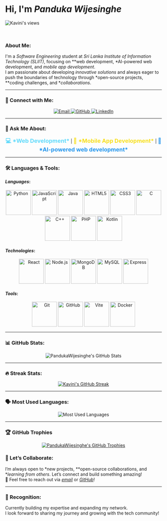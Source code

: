 # Hi, I'm *Panduka Wijesinghe* 
<p>
<img src="https://komarev.com/ghpvc/?username=PandukaWijesinghee&label=👁+Profile+Views&color=4169E1&style=for-the-badge&labelColor=black" alt="Kavini's views" />
</p>
<br>

###  About Me:
I'm a *Software Engineering* student at *Sri Lanka Institute of Information Technology (SLIIT)*, focusing on **web development, *AI-powered web development, and *mobile app development*.  
I am passionate about developing *innovative solutions* and always eager to push the boundaries of technology through *open-source projects, **coding challenges, and **collaborations*.

---

### 🌟 Connect with Me:
<p align="center">
  <a href="mailto:pandukawijesinghe@gmail.com" target="_blank">
    <img src="https://img.shields.io/badge/Email-📧-red?style=for-the-badge&logo=gmail&logoColor=white" alt="Email"/>
  </a>
  <a href="https://github.com/PandukaWijesinghee" target="_blank">
    <img src="https://img.shields.io/badge/GitHub-%40PandukaWijesinghe-black?style=for-the-badge&logo=github&logoColor=white" alt="GitHub"/>
  </a>
  <a href="https://www.linkedin.com/in/pandukawijesinghe/" target="_blank">
    <img src="https://img.shields.io/badge/LinkedIn-%40Panduka%20Wijesinghe-0077B5?style=for-the-badge&logo=linkedin&logoColor=white" alt="LinkedIn"/>
  </a>
</p>

---

### 💬 Ask Me About:
<p align="center">
  <span style="font-size: 18px; color: #61DAFB; font-weight: bold;">💻 *Web Development*</span> |  
  <span style="font-size: 18px; color: #F7DF1E; font-weight: bold;">📱 *Mobile App Development*</span> |  
  <span style="font-size: 18px; color: #2496ED; font-weight: bold;">🤖 *AI-powered web development*</span>
</p>

---

### 🛠 Languages & Tools:
#### *Languages*:
<p align="center">
  <img src="https://cdn.jsdelivr.net/gh/devicons/devicon/icons/python/python-original.svg" alt="Python" width="80" height="80" />
  <img src="https://cdn.jsdelivr.net/gh/devicons/devicon/icons/javascript/javascript-original.svg" alt="JavaScript" width="80" height="80" />
  <img src="https://cdn.jsdelivr.net/gh/devicons/devicon/icons/java/java-original.svg" alt="Java" width="80" height="80" />
  <img src="https://cdn.jsdelivr.net/gh/devicons/devicon/icons/html5/html5-original.svg" alt="HTML5" width="80" height="80" />
  <img src="https://cdn.jsdelivr.net/gh/devicons/devicon/icons/css3/css3-original.svg" alt="CSS3" width="80" height="80" />
  <img src="https://cdn.jsdelivr.net/gh/devicons/devicon/icons/c/c-original.svg" alt="C" width="80" height="80" />
  <img src="https://cdn.jsdelivr.net/gh/devicons/devicon/icons/cplusplus/cplusplus-original.svg" alt="C++" width="80" height="80" />
  <img src="https://cdn.jsdelivr.net/gh/devicons/devicon/icons/php/php-original.svg" alt="PHP" width="80" height="80" />
  <img src="https://cdn.jsdelivr.net/gh/devicons/devicon/icons/kotlin/kotlin-original.svg" alt="Kotlin" width="80" height="80" />
</p>

#### *Technologies*:
<p align="center">
  <img src="https://cdn.jsdelivr.net/gh/devicons/devicon/icons/react/react-original.svg" alt="React" width="80" height="80" />
  <img src="https://cdn.jsdelivr.net/gh/devicons/devicon/icons/nodejs/nodejs-original.svg" alt="Node.js" width="80" height="80" />
  <img src="https://cdn.jsdelivr.net/gh/devicons/devicon/icons/mongodb/mongodb-original.svg" alt="MongoDB" width="80" height="80" />
  <img src="https://cdn.jsdelivr.net/gh/devicons/devicon/icons/mysql/mysql-original.svg" alt="MySQL" width="80" height="80" />
  <img src="https://cdn.jsdelivr.net/gh/devicons/devicon/icons/express/express-original.svg" alt="Express" width="80" height="80" />
</p>

#### *Tools*:
<p align="center">
  <img src="https://cdn.jsdelivr.net/gh/devicons/devicon/icons/git/git-original.svg" alt="Git" width="80" height="80" />
  <img src="https://cdn.jsdelivr.net/gh/devicons/devicon/icons/github/github-original.svg" alt="GitHub" width="80" height="80" />
  <img src="https://cdn.jsdelivr.net/gh/devicons/devicon/icons/vite/vite-original.svg" alt="Vite" width="80" height="80" />
  <img src="https://cdn.jsdelivr.net/gh/devicons/devicon/icons/docker/docker-original.svg" alt="Docker" width="80" height="80" />
</p>

---

### 📊 GitHub Stats:
<p align="center">
  <img src="https://github-readme-stats.vercel.app/api?username=PandukaWijesinghee&show_icons=true&count_private=true&hide=prs&theme=dark&locale=en&random={{timestamp}}" alt="PandukaWijesinghe's GitHub Stats"
style="max-width: 200%;"/>
</p>

---

### 🔥 Streak Stats:
<p align="center">
  <a target="_blank" rel="noopener noreferrer nofollow" href="https://github-readme-streak-stats.herokuapp.com/?user=PandukaWijesinghee&theme=dark">
    <img title="🔥 Get streak stats for your profile at git.io/streak-stats" alt="Kavini's GitHub Streak" 
         src="https://github-readme-streak-stats.herokuapp.com/?user=PandukaWijesinghee&theme=dark&hide_border=false&random={{timestamp}}" 
         style="max-width: 200%;">
  </a>
</p>

---

### 🗣 Most Used Languages:
<p align="center">
<img src="https://github-readme-stats.vercel.app/api/top-langs/?username=PandukaWijesinghee&layout=compact&theme=dark&count_private=true&langs_count=10&random={{timestamp}}" 
  alt="Most Used Languages" style="max-width: 200%;" >
</p>

---

### 🏆 GitHub Trophies

<p align="center">
  <a href="https://github.com/ryo-ma/github-profile-trophy">
    <img src="https://github-profile-trophy.vercel.app/?username=PandukaWijesinghee&theme=onedark&no-frame=true&no-bg=true&row=2&column=4&rank=SECRET,SSS,SS,S,AAA,AA,A,B,C" alt="PandukaWijesinghe's GitHub Trophies" />
  </a>
</p>

### 🚀 Let’s Collaborate:
I’m always open to *new projects, **open-source collaborations, and **learning from others*. Let’s connect and build something amazing!  
🔗 Feel free to reach out via *[email](mailto:pandukawijesinghe@gmail.com)* or *[GitHub](https://github.com/PandukaWijesinghee)*!

---

### 🎯 Recognition:
Currently building my expertise and expanding my network.  
I look forward to sharing my journey and growing with the tech community!
